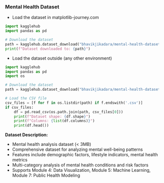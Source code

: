### Mental Health Dataset

- Load the dataset in matplotlib-journey.com

```python
import kagglehub
import pandas as pd

# Download the dataset
path = kagglehub.dataset_download("bhavikjikadara/mental-health-dataset")
print(f"Dataset downloaded to: {path}")
```

- Load the dataset outside (any other environment)

```python
import kagglehub
import pandas as pd
import os

# Download the dataset
path = kagglehub.dataset_download("bhavikjikadara/mental-health-dataset")

# Load the CSV file
csv_files = [f for f in os.listdir(path) if f.endswith('.csv')]
if csv_files:
    df = pd.read_csv(os.path.join(path, csv_files[0]))
    print(f"Dataset shape: {df.shape}")
    print(f"Columns: {list(df.columns)}")
    print(df.head())
```

**Dataset Description:**
- Mental health analysis dataset (< 3MB)
- Comprehensive dataset for analyzing mental well-being patterns
- Features include demographic factors, lifestyle indicators, mental health metrics
- Multi-category analysis of mental health conditions and risk factors
- Supports Module 4: Data Visualization, Module 5: Machine Learning, Module 7: Public Health Modeling